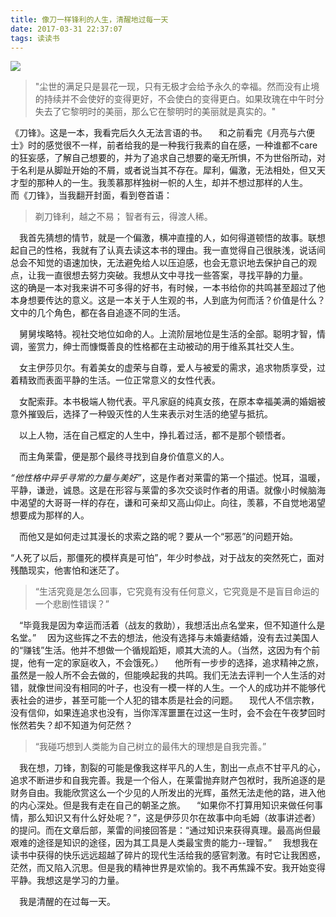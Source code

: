 ```yaml
---
title: 像刀一样锋利的人生，清醒地过每一天
date: 2017-03-31 22:37:07
tags: 读读书
---
```

![](https://cdn.monniya.com/blogpic/2017/razoredge-01.jpg)
>"尘世的满足只是昙花一现，只有无极才会给予永久的幸福。然而没有止境的持续并不会使好的变得更好，不会使白的变得更白。如果玫瑰在中午时分失去了它黎明时的美丽，那么它在黎明时的美丽就是真实的。"

《刀锋》。这是一本，我看完后久久无法言语的书。
 和之前看完《月亮与六便士》时的感觉很不一样，前者给我的是一种我行我素的自在感，一种谁都不care的狂妄感，了解自己想要的，并为了追求自己想要的毫无所惧，不为世俗所动，对于名利是从脚趾开始的不屑，或者说当其不存在。犀利，偏激，无法相处，但又天才型的那种人的一生。我羡慕那样独树一帜的人生，却并不想过那样的人生。
 而《刀锋》，当我翻开封面，看到卷首语：
>剃刀锋利，越之不易；
智者有云，得渡人稀。

 我首先猜想的情节，就是一个偏激，横冲直撞的人，如何得道顿悟的故事。联想起自己的性格，我就有了认真去读这本书的理由。我一直觉得自己很肤浅，说话间总会不知觉的语速加快，无法避免给人以压迫感，也会无意识地去保护自己的观点，让我一直很想去努力突破。我想从文中寻找一些答案，寻找平静的力量。
 这的确是一本对我来讲不可多得的好书，有时候，一本书给你的共鸣甚至超过了他本身想要传达的意义。这是一本关于人生观的书，人到底为何而活？价值是什么？文中的几个角色，都在各自追逐不同的生活。
 
 舅舅埃略特。视社交地位如命的人。上流阶层地位是生活的全部。聪明才智，情调，鉴赏力，绅士而慷慨善良的性格都在主动被动的用于维系其社交人生。
 
 女主伊莎贝尔。有着美女的虚荣与自尊，爱人与被爱的需求，追求物质享受，过着精致而表面平静的生活。一位正常意义的女性代表。
 
 女配索菲。本书极端人物代表。平凡家庭的纯真女孩，在原本幸福美满的婚姻被意外摧毁后，选择了一种毁灭性的人生来表示对生活的绝望与抵抗。
 
 以上人物，活在自己框定的人生中，挣扎着过活，都不是那个顿悟者。
 
 而主角莱雷，便是那个最终寻找到自身价值意义的人。
 
 *“他性格中异乎寻常的力量与美好”*，这是作者对莱雷的第一个描述。悦耳，温暖，平静，谦逊，诚恳。这是在形容与莱雷的多次交谈时作者的用语。就像小时候脑海中渴望的大哥哥一样的存在，谦和可亲却又高山仰止。向往，羡慕，不自觉地渴望想要成为那样的人。
 
 而他又是如何走过其漫长的求索之路的呢？要从一个“邪恶”的问题开始。
 
 “人死了以后，那僵死的模样真是可怕”，年少时参战，对于战友的突然死亡，面对残酷现实，他害怕和迷茫了。
 
>“生活究竟是怎么回事，它究竟有没有任何意义，它究竟是不是盲目命运的一个悲剧性错误？”

 “毕竟我是因为幸运而活着（战友的救助），我想活出点名堂来，但不知道什么是名堂。”
 因为这些挥之不去的想法，他没有选择与未婚妻结婚，没有去过美国人的“赚钱”生活。他并不想做一个循规蹈矩，顺其大流的人。（当然，这因为有个前提，他有一定的家庭收入，不会饿死。）
 他所有一步步的选择，追求精神之旅，虽然是一般人所不会去做的，但能唤起我的共鸣。我们无法去评判一个人生活的对错，就像世间没有相同的叶子，也没有一模一样的人生。一个人的成功并不能够代表社会的进步，甚至可能一个人犯的错本质是社会的问题。
 现代人不信宗教，没有信仰，如果连追求也没有，当你浑浑噩噩在过这一生时，会不会在午夜梦回时怅然若失？却不知道为何茫然？

>“我碰巧想到人类能为自己树立的最伟大的理想是自我完善。”

 我在想，刀锋，割裂的可能是像我这样平凡的人生，割出一点点不甘平凡的心，追求不断进步和自我完善。我是一个俗人，在莱雷抛弃财产包袱时，我所追逐的是财务自由。我能欣赏这么一个少见的人所发出的光辉，虽然无法走他的路，进入他的内心深处。但是我有走在自己的朝圣之旅。
 “如果你不打算用知识来做任何事情，那么知识又有什么好处呢？”，这是伊莎贝尔在故事中向毛姆（故事讲述者）的提问。而在文章后部，莱雷的间接回答是：“通过知识来获得真理。最高尚但最艰难的途径是知识的途径，因为其工具是人类最宝贵的能力--理智。”
 我想我在读书中获得的快乐远远超越了碎片的现代生活给我的感官刺激。有时它让我困惑，茫然，而又陷入沉思。但是我的精神世界是欢愉的。我不再焦躁不安。我开始变得平静。我想这是学习的力量。

 我是清醒的在过每一天。





